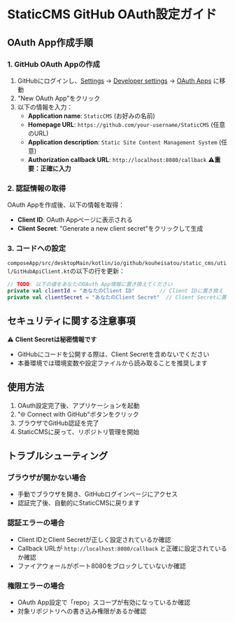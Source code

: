# StaticCMS GitHub OAuth設定ガイド

## OAuth App作成手順

### 1. GitHub OAuth Appの作成

1. GitHubにログインし、[Settings](https://github.com/settings) → [Developer settings](https://github.com/settings/developers) → [OAuth Apps](https://github.com/settings/developers) に移動
2. "New OAuth App"をクリック
3. 以下の情報を入力：
   - **Application name**: `StaticCMS` (お好みの名前)
   - **Homepage URL**: `https://github.com/your-username/StaticCMS` (任意のURL)
   - **Application description**: `Static Site Content Management System` (任意)
   - **Authorization callback URL**: `http://localhost:8080/callback` ⚠️**重要：正確に入力**

### 2. 認証情報の取得

OAuth Appを作成後、以下の情報を取得：

- **Client ID**: OAuth Appページに表示される
- **Client Secret**: "Generate a new client secret"をクリックして生成

### 3. コードへの設定

`composeApp/src/desktopMain/kotlin/io/github/kouheisatou/static_cms/util/GitHubApiClient.kt`の以下の行を更新：

```kotlin
// TODO: 以下の値をあなたのOAuth App情報に置き換えてください
private val clientId = "あなたのClient ID"        // Client IDに置き換え
private val clientSecret = "あなたのClient Secret"  // Client Secretに置き換え
```

## セキュリティに関する注意事項

⚠️ **Client Secretは秘密情報です**
- GitHubにコードを公開する際は、Client Secretを含めないでください
- 本番環境では環境変数や設定ファイルから読み取ることを推奨します

## 使用方法

1. OAuth設定完了後、アプリケーションを起動
2. "🌐 Connect with GitHub"ボタンをクリック
3. ブラウザでGitHub認証を完了
4. StaticCMSに戻って、リポジトリ管理を開始

## トラブルシューティング

### ブラウザが開かない場合
- 手動でブラウザを開き、GitHubログインページにアクセス
- 認証完了後、自動的にStaticCMSに戻ります

### 認証エラーの場合
- Client IDとClient Secretが正しく設定されているか確認
- Callback URLが `http://localhost:8080/callback` と正確に設定されているか確認
- ファイアウォールがポート8080をブロックしていないか確認

### 権限エラーの場合
- OAuth App設定で「repo」スコープが有効になっているか確認
- 対象リポジトリへの書き込み権限があるか確認 